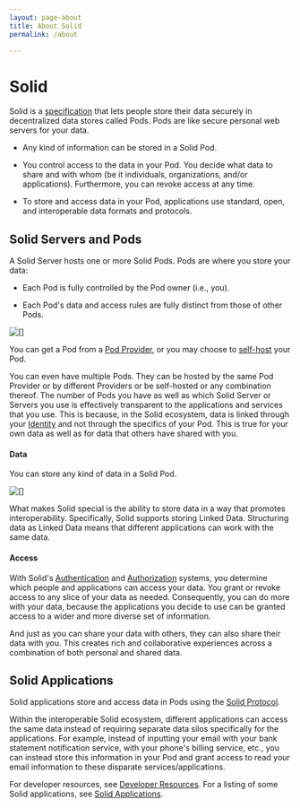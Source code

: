 ```yaml
---
layout: page-about
title: About Solid
permalink: /about

---
```


# Solid

Solid is a [specification](https://solidproject.org/TR/protocol) that
lets people store their data securely in decentralized data stores
called Pods. Pods are like secure personal web servers for your data.

* Any kind of information can be stored in a Solid Pod.

* You control access to the data in your Pod. You decide what data to
  share and with whom (be it individuals, organizations, and/or
  applications). Furthermore, you can revoke access at any time.

* To store and access data in your Pod, applications use standard,
  open, and interoperable data formats and protocols.

## Solid Servers and Pods

A Solid Server hosts one or more Solid Pods. Pods are where you store
your data:

- Each Pod is fully controlled by the Pod owner (i.e., you).

- Each Pod's data and access rules are fully distinct from those of other Pods.

<img src="{{site.baseurl}}/assets/img/solid-pod-tour.svg" alt="[]" />

You can get a Pod from a [Pod Provider](/users/get-a-pod), or you may choose to 
[self-host](/self-hosting/) your Pod. 

You can even have multiple Pods. They can be hosted by the same Pod
Provider or by different Providers or be self-hosted or any combination
thereof. The number of Pods you have as well as which Solid Server or
Servers you use is effectively transparent to the applications and
services that you use. This is because, in the Solid ecosystem, data is
linked through your
[Identity](https://solidproject.org/TR/protocol#identity) and not
through the specifics of your Pod. This is true for your own data as
well as for data that others have shared with you.

#### Data

You can store any kind of data in a Solid Pod. 

<img src="{{site.baseurl}}/assets/img/store-anything-tour.svg" alt="[]" />

What makes Solid special is the ability to store data in a way that
promotes interoperability. Specifically, Solid supports storing Linked Data.
Structuring data as Linked Data means that different applications can work
with the same data.

#### Access

With Solid's 
[Authentication](https://solidproject.org/TR/protocol#authentication) and 
[Authorization](https://solidproject.org/TR/protocol#authorization) systems, 
you determine which people and applications can access your data. You grant or revoke access 
to any slice of your data as needed.  Consequently, you can do more with your data, 
because the applications you decide to use can be granted access to a wider and more diverse 
set of information.

And just as you can share your data with others, they can also share their data with you. 
This creates rich and collaborative experiences across a combination of
both personal and shared data.

## Solid Applications

Solid applications store and access data in Pods using the
[Solid Protocol](https://solidproject.org/TR/protocol).

Within the interoperable Solid ecosystem, different applications can
access the same data instead of requiring separate data silos specifically for the
applications. For example, instead of inputting your email with your bank
statement notification service, with your phone's billing service, etc., you can
instead store this information in your Pod and grant access to read your email information
to these disparate services/applications.

For developer resources, see [Developer Resources](/developers). For a listing of 
some Solid applications, see [Solid Applications](/apps).
